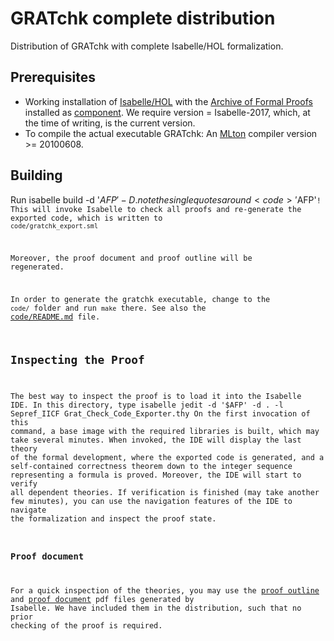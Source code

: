 # GRATchk complete distribution

Distribution of GRATchk with complete Isabelle/HOL formalization.

## Prerequisites
  * Working installation of [Isabelle/HOL](https://isabelle.in.tum.de) with the [Archive of Formal Proofs](https://www.isa-afp.org) installed 
    as [component](https://www.isa-afp.org/using.shtml). We require version = Isabelle-2017, which, at the time of writing, is the current version.
  * To compile the actual executable GRATchk: An [MLton](http://mlton.org/) compiler version >= 20100608.

## Building
  Run 
      isabelle build -d '$AFP' -D.
  note the single quotes around <code>'$AFP'<code>!
  This will invoke Isabelle to check all proofs and re-generate the exported code, which is written to <code>code/gratchk_export.sml</code>

  Moreover, the proof document and proof outline will be regenerated.

  In order to generate the gratchk executable, change to the <code>code/</code> folder and run <code>make</code> there. See also the [code/README.md](code/README.md) file.

## Inspecting the Proof
  The best way to inspect the proof is to load it into the Isabelle IDE. In this directory, type
      isabelle jedit -d '$AFP' -d . -l Sepref_IICF Grat_Check_Code_Exporter.thy
  On the first invocation of this command, a base image with the required libraries is built, which may take several minutes.
  When invoked, the IDE will display the last theory of the formal development, where the exported code is generated, and 
  a self-contained correctness theorem down to the integer sequence representing a formula is proved. 
  Moreover, the IDE will start to verify all dependent theories. If verification is finished (may take another few minutes), 
  you can use the navigation features of the IDE to navigate the formalization and inspect the proof state.
 
  ### Proof document
  For a quick inspection of the theories, you may use the [proof outline](output/outline.pdf) and [proof document](output/document.pdf) pdf files generated by Isabelle. 
  We have included them in the distribution, such that no prior checking of the proof is required.
